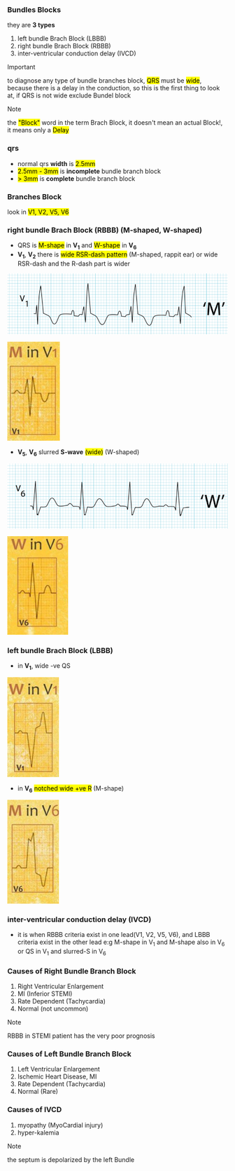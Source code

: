 ### Bundles Blocks
they are **3 types**
1. left bundle Brach Block (LBBB)
2. right bundle Brach Block (RBBB)
3. inter-ventricular conduction delay (IVCD)

> [!IMPORTANT]
> to diagnose any type of bundle branches block, <mark>QRS</mark> must be <mark>wide</mark>, because there is a delay in the conduction, so this is the first thing to look at, if QRS is not wide exclude Bundel block

> [!NOTE]
> the <mark>"Block"</mark> word in the term Brach Block, it doesn't mean an actual Block!, it means only a <mark>Delay</mark>

### qrs
- normal qrs **width** is <mark>2.5mm</mark>
- <mark>2.5mm - 3mm</mark> is **incomplete** bundle branch block
- <mark>> 3mm</mark> is **complete** bundle branch block

### Branches Block
look in <mark>V1, V2, V5, V6</mark>

### right bundle Brach Block (RBBB) (M-shaped, W-shaped)
- QRS is <mark>M-shape</mark> in **V<sub>1</sub>** and <mark>W-shape</mark> in **V<sub>6</sub>**
- **V<sub>1</sub>**, **V<sub>2</sub>** there is <mark>wide RSR-dash pattern</mark> (M-shaped, rappit ear) or wide RSR-dash and the R-dash part is wider

![](./imgs/M-shaped-RBBB.png)

![](./imgs/M-shape-RBBB.png)

- **V<sub>5</sub>**, **V<sub>6</sub>** slurred **S-wave** <mark>(wide)</mark> (W-shaped)

![](./imgs/slurred-S-wave-RBBB.png)

![](./imgs/slurred-shape-RBBB.png)

### left bundle Brach Block (LBBB)
- in **V<sub>1</sub>**, wide -ve QS

![](./imgs/w-shape-LBBB.png)

- in **V<sub>6</sub>** <mark>notched wide +ve R</mark> (M-shape)

![](./imgs/M-shape-LBBB.png)

### inter-ventricular conduction delay (IVCD)
-  it is when RBBB criteria exist in one lead(V1, V2, V5, V6), and LBBB criteria exist in the other lead e:g M-shape in V<sub>1</sub> and M-shape also in V<sub>6</sub> or QS in V<sub>1</sub> and slurred-S in V<sub>6</sub>

### Causes of Right Bundle Branch Block

1. Right Ventricular Enlargement
2. MI (Inferior STEMI)
3. Rate Dependent (Tachycardia)
4. Normal (not uncommon)

> [!NOTE]
> RBBB in STEMI patient has the very poor prognosis

### Causes of Left Bundle Branch Block

1. Left Ventricular Enlargement
2. Ischemic Heart Disease, MI
3. Rate Dependent (Tachycardia)
4. Normal (Rare)

### Causes of IVCD
1. myopathy (MyoCardial injury)
2. hyper-kalemia

> [!NOTE]
> the septum is depolarized by the left Bundle